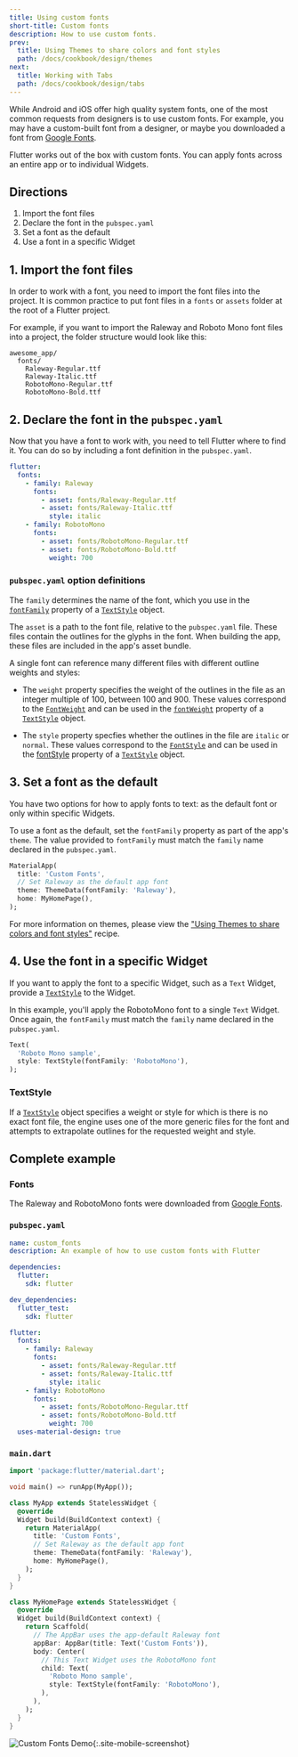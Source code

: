 ```yaml
---
title: Using custom fonts
short-title: Custom fonts
description: How to use custom fonts.
prev:
  title: Using Themes to share colors and font styles
  path: /docs/cookbook/design/themes
next:
  title: Working with Tabs
  path: /docs/cookbook/design/tabs
---
```


While Android and iOS offer high quality system fonts, one of the most common
requests from designers is to use custom fonts. For example, you may have a
custom-built font from a designer, or maybe you downloaded a font from
[Google Fonts](https://fonts.google.com).

Flutter works out of the box with custom fonts. You can apply fonts across an
entire app or to individual Widgets.

## Directions

  1. Import the font files
  2. Declare the font in the `pubspec.yaml`
  3. Set a font as the default
  4. Use a font in a specific Widget

## 1. Import the font files

In order to work with a font, you need to import the font files into the
project.  It is common practice to put font files in a `fonts` or `assets`
folder at the root of a Flutter project.

For example, if you want to import the Raleway and Roboto Mono font files into
a project, the folder structure would look like this:

```
awesome_app/
  fonts/
    Raleway-Regular.ttf
    Raleway-Italic.ttf
    RobotoMono-Regular.ttf
    RobotoMono-Bold.ttf
```

## 2. Declare the font in the `pubspec.yaml`

Now that you have a font to work with, you need to tell Flutter where to
find it. You can do so by including a font definition in the `pubspec.yaml`.

```yaml
flutter:
  fonts:
    - family: Raleway
      fonts:
        - asset: fonts/Raleway-Regular.ttf
        - asset: fonts/Raleway-Italic.ttf
          style: italic
    - family: RobotoMono
      fonts:
        - asset: fonts/RobotoMono-Regular.ttf
        - asset: fonts/RobotoMono-Bold.ttf
          weight: 700
```

### `pubspec.yaml` option definitions

The `family` determines the name of the font, which you use in the
[`fontFamily`]({{site.api}}/flutter/painting/TextStyle/fontFamily.html)
property of a [`TextStyle`]({{site.api}}/flutter/painting/TextStyle-class.html)
object.

The `asset` is a path to the font file, relative to the `pubspec.yaml` file.
These files contain the outlines for the glyphs in the font. When building the
app, these files are included in the app's asset bundle.

A single font can reference many different files with different outline weights
and styles:

  * The `weight` property specifies the weight of the outlines in the file as an
    integer multiple of 100, between 100 and 900. These values correspond to the
    [`FontWeight`]({{site.api}}/flutter/dart-ui/FontWeight-class.html)
    and can be used in the
    [`fontWeight`]({{site.api}}/flutter/painting/TextStyle/fontWeight.html)
    property of a
    [`TextStyle`]({{site.api}}/flutter/painting/TextStyle-class.html) object.

  * The `style` property specfies whether the outlines in the file are
    `italic` or `normal`. These values correspond to the
    [`FontStyle`]({{site.api}}/flutter/dart-ui/FontStyle-class.html)
    and can be used in the
    [fontStyle]({{site.api}}/flutter/painting/TextStyle/fontStyle.html)
    property of a
    [`TextStyle`]({{site.api}}/flutter/painting/TextStyle-class.html) object.

## 3. Set a font as the default

You have two options for how to apply fonts to text: as the default font
or only within specific Widgets.

To use a font as the default, set the `fontFamily` property as part of
the app's `theme`. The value provided to `fontFamily` must match the `family`
name declared in the `pubspec.yaml`.

<!-- skip -->
```dart
MaterialApp(
  title: 'Custom Fonts',
  // Set Raleway as the default app font
  theme: ThemeData(fontFamily: 'Raleway'),
  home: MyHomePage(),
);
```

For more information on themes, please view the ["Using Themes to share colors
and font styles"](/docs/cookbook/design/themes) recipe.

## 4. Use the font in a specific Widget

If you want to apply the font to a specific Widget, such as a `Text` Widget,
provide a [`TextStyle`]({{site.api}}/flutter/painting/TextStyle-class.html)
to the Widget.

In this example, you'll apply the RobotoMono font to a single `Text` Widget.
Once again, the `fontFamily` must match the `family` name declared in the
`pubspec.yaml`.

<!-- skip -->
```dart
Text(
  'Roboto Mono sample',
  style: TextStyle(fontFamily: 'RobotoMono'),
);
```

### TextStyle

If a [`TextStyle`]({{site.api}}/flutter/painting/TextStyle-class.html)
object specifies a weight or style for which is there is no exact font file, the
engine uses one of the more generic files for the font and attempts to
extrapolate outlines for the requested weight and style.

## Complete example

### Fonts

The Raleway and RobotoMono fonts were downloaded from [Google
Fonts](https://fonts.google.com).

### `pubspec.yaml`

```yaml
name: custom_fonts
description: An example of how to use custom fonts with Flutter

dependencies:
  flutter:
    sdk: flutter

dev_dependencies:
  flutter_test:
    sdk: flutter

flutter:
  fonts:
    - family: Raleway
      fonts:
        - asset: fonts/Raleway-Regular.ttf
        - asset: fonts/Raleway-Italic.ttf
          style: italic
    - family: RobotoMono
      fonts:
        - asset: fonts/RobotoMono-Regular.ttf
        - asset: fonts/RobotoMono-Bold.ttf
          weight: 700
  uses-material-design: true
```

### `main.dart`

```dart
import 'package:flutter/material.dart';

void main() => runApp(MyApp());

class MyApp extends StatelessWidget {
  @override
  Widget build(BuildContext context) {
    return MaterialApp(
      title: 'Custom Fonts',
      // Set Raleway as the default app font
      theme: ThemeData(fontFamily: 'Raleway'),
      home: MyHomePage(),
    );
  }
}

class MyHomePage extends StatelessWidget {
  @override
  Widget build(BuildContext context) {
    return Scaffold(
      // The AppBar uses the app-default Raleway font
      appBar: AppBar(title: Text('Custom Fonts')),
      body: Center(
        // This Text Widget uses the RobotoMono font
        child: Text(
          'Roboto Mono sample',
          style: TextStyle(fontFamily: 'RobotoMono'),
        ),
      ),
    );
  }
}
```

![Custom Fonts Demo](/images/cookbook/fonts.png){:.site-mobile-screenshot}
